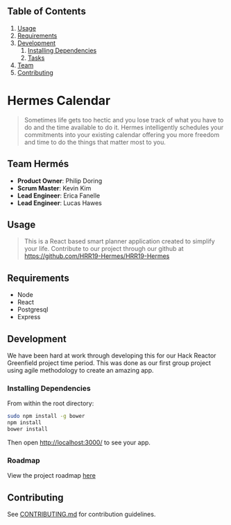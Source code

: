 ## Table of Contents

1. [Usage](#Usage)
2. [Requirements](#requirements)
3. [Development](#development)
    1. [Installing Dependencies](#installing-dependencies)
    2. [Tasks](#tasks)
4. [Team](#team)
5. [Contributing](#contributing)


# Hermes Calendar

>   Sometimes life gets too hectic and you lose track of what you have to do and the time available to do it.  Hermes intelligently schedules your commitments into your existing calendar offering you more freedom and time to do the things that matter most to you.


## Team Hermés

  - __Product Owner__: Philip Doring
  - __Scrum Master__: Kevin Kim
  - __Lead Engineer__: Erica Fanelle
  - __Lead Engineer__: Lucas Hawes


## Usage

> This is a React based smart planner application created to simplify your life. Contribute to our project through our github at https://github.com/HRR19-Hermes/HRR19-Hermes

## Requirements

- Node
- React
- Postgresql
- Express

## Development

We have been hard at work through developing this for our Hack Reactor Greenfield project time period. This was done as our first group project using agile methodology to create an amazing app.

### Installing Dependencies

From within the root directory:

```sh
sudo npm install -g bower
npm install
bower install
```

Then open [http://localhost:3000/](http://localhost:3000/) to see your app.

### Roadmap

View the project roadmap [here](LINK_TO_PROJECT_ISSUES)

## Contributing

See [CONTRIBUTING.md](CONTRIBUTING.md) for contribution guidelines.
